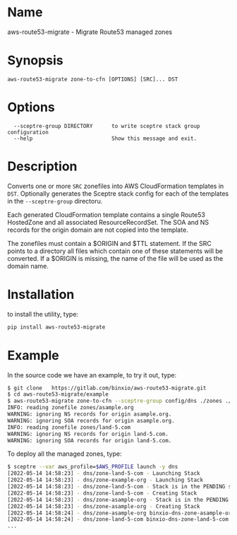 # Name
aws-route53-migrate - Migrate Route53 managed zones

# Synopsis
```text
aws-route53-migrate zone-to-cfn [OPTIONS] [SRC]... DST
```
# Options
```
  --sceptre-group DIRECTORY      to write sceptre stack group configuration
  --help                         Show this message and exit.
```

# Description
Converts one or more `SRC` zonefiles into AWS CloudFormation templates in
`DST`. Optionally generates the Sceptre stack config for each of the
templates in the `--sceptre-group` directoru.

Each generated CloudFormation template contains a single Route53 HostedZone
and all associated ResourceRecordSet. The SOA and NS records for the origin
domain are not copied into the template.

The zonefiles must contain a $ORIGIN and $TTL statement. If the SRC points
to a directory all files which contain one of these statements will be
converted. If a $ORIGIN is missing, the name of the file will be used as the
domain name.

# Installation
to install the utility, type:

```bash
pip install aws-route53-migrate
```

# Example
In the source code we have an example, to try it out, type:

```bash
$ git clone   https://gitlab.com/binxio/aws-route53-migrate.git
$ cd aws-route53-migrate/example
$ aws-route53-migrate zone-to-cfn --sceptre-group config/dns ./zones ./templates/dns
INFO: reading zonefile zones/asample.org
WARNING: ignoring NS records for origin asample.org.
WARNING: ignoring SOA records for origin asample.org.
INFO: reading zonefile zones/land-5.com
WARNING: ignoring NS records for origin land-5.com.
WARNING: ignoring SOA records for origin land-5.com.
```
To deploy all the managed zones, type:

```bash
$ sceptre --var aws_profile=$AWS_PROFILE launch -y dns
[2022-05-14 14:58:23] - dns/zone-land-5-com - Launching Stack
[2022-05-14 14:58:23] - dns/zone-example-org - Launching Stack
[2022-05-14 14:58:23] - dns/zone-land-5-com - Stack is in the PENDING state
[2022-05-14 14:58:23] - dns/zone-land-5-com - Creating Stack
[2022-05-14 14:58:23] - dns/zone-asample-org - Stack is in the PENDING state
[2022-05-14 14:58:23] - dns/zone-asample-org - Creating Stack
[2022-05-14 14:58:24] - dns/zone-asample-org binxio-dns-zone-asample-org AWS::CloudFormation::Stack CREATE_IN_PROGRESS User Initiated
[2022-05-14 14:58:24] - dns/zone-land-5-com binxio-dns-zone-land-5-com AWS::CloudFormation::Stack CREATE_IN_PROGRESS User Initiated
...
```

